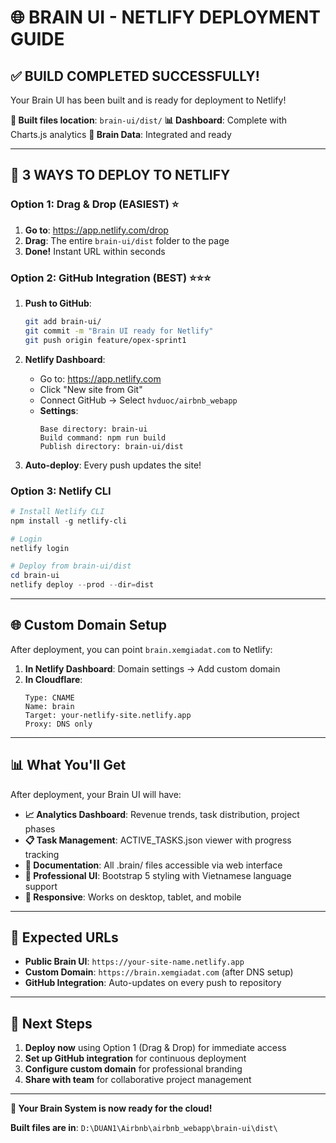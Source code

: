 # 🌐 BRAIN UI - NETLIFY DEPLOYMENT GUIDE

## ✅ **BUILD COMPLETED SUCCESSFULLY!**

Your Brain UI has been built and is ready for deployment to Netlify!

**📁 Built files location**: `brain-ui/dist/`
**📊 Dashboard**: Complete with Charts.js analytics
**🧠 Brain Data**: Integrated and ready

---

## 🚀 **3 WAYS TO DEPLOY TO NETLIFY**

### **Option 1: Drag & Drop (EASIEST)** ⭐
1. **Go to**: https://app.netlify.com/drop
2. **Drag**: The entire `brain-ui/dist` folder to the page
3. **Done!** Instant URL within seconds

### **Option 2: GitHub Integration (BEST)** ⭐⭐⭐
1. **Push to GitHub**: 
   ```bash
   git add brain-ui/
   git commit -m "Brain UI ready for Netlify"
   git push origin feature/opex-sprint1
   ```

2. **Netlify Dashboard**:
   - Go to: https://app.netlify.com
   - Click "New site from Git"
   - Connect GitHub → Select `hvduoc/airbnb_webapp`
   - **Settings**:
     ```
     Base directory: brain-ui
     Build command: npm run build  
     Publish directory: brain-ui/dist
     ```

3. **Auto-deploy**: Every push updates the site!

### **Option 3: Netlify CLI**
```powershell
# Install Netlify CLI
npm install -g netlify-cli

# Login
netlify login

# Deploy from brain-ui/dist
cd brain-ui
netlify deploy --prod --dir=dist
```

---

## 🌐 **Custom Domain Setup**

After deployment, you can point `brain.xemgiadat.com` to Netlify:

1. **In Netlify Dashboard**: Domain settings → Add custom domain
2. **In Cloudflare**: 
   ```
   Type: CNAME
   Name: brain
   Target: your-netlify-site.netlify.app
   Proxy: DNS only
   ```

---

## 📊 **What You'll Get**

After deployment, your Brain UI will have:

- **📈 Analytics Dashboard**: Revenue trends, task distribution, project phases
- **📋 Task Management**: ACTIVE_TASKS.json viewer with progress tracking
- **📝 Documentation**: All .brain/ files accessible via web interface
- **🎨 Professional UI**: Bootstrap 5 styling with Vietnamese language support
- **📱 Responsive**: Works on desktop, tablet, and mobile

---

## 🔗 **Expected URLs**

- **Public Brain UI**: `https://your-site-name.netlify.app`
- **Custom Domain**: `https://brain.xemgiadat.com` (after DNS setup)
- **GitHub Integration**: Auto-updates on every push to repository

---

## 🎯 **Next Steps**

1. **Deploy now** using Option 1 (Drag & Drop) for immediate access
2. **Set up GitHub integration** for continuous deployment
3. **Configure custom domain** for professional branding
4. **Share with team** for collaborative project management

---

**🚀 Your Brain System is now ready for the cloud!**

**Built files are in**: `D:\DUAN1\Airbnb\airbnb_webapp\brain-ui\dist\`